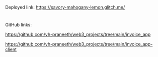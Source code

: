 Deployed link: https://savory-mahogany-lemon.glitch.me/

#
GitHub links:

https://github.com/vh-praneeth/web3_projects/tree/main/invoice_app

https://github.com/vh-praneeth/web3_projects/tree/main/invoice_app-client
